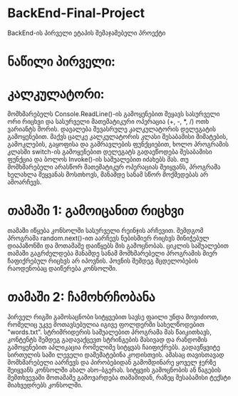 # BackEnd-Final-Project
BackEnd-ის პირველი ეტაპის შემაჯამებელი პროექტი

# ნაწილი პირველი:

# კალკულატორი:

მომხმარებელს Console.ReadLine()-ის გამოყენებით შეყავს სასურველი ორი რიცხვი და სასურველი მათემატიკური ოპერაცია (+, -, *, /) ოთხ ვარიანტს შორის. დავალება შევასრულე კალკულატორის დელეგატის გამოყენებით. მაქვს ცალკე კალკულატორის კლასი შესაბამისი მიმატების, გამოკლების, გაყოფისა და გამრავლების ფუნქციებით, ხოლო პროგრამის კლასში switch-ის გამოყენებით დელეგატს გადაეწოდება შესაბამისი ფუნქცია და ბოლოს Invoke()-ის საშუალებით იძახებს მას. თუ მომხმარებელი არასწორ მათემატიკურ ოპერაციას შეიყვანს, პროგრამა ხელახლა შეყვანას მოსთხოვს, მანამდე სანამ სწორ მოქმედებას არ ამოარჩევს.

# თამაში 1: გამოიცანით რიცხვი
თამაში იწყება კონსოლში სასურველი რეინჯის არჩევით. შემდგომ პროგრამა random.next()-ით აარჩევს ნებისმიერ რიცხვს მინიჭებულ დიაპაზონში და მოთამაშე დაიწყებს მის გამოცნობას. ციკლის საშუალებით თამაში გაგრძელდება მანამდე სანამ მომხმარებელი პროგრამის მიერ ჩაფიქრებულ რიცხვს არ იპოვნის. პოვნის შემდეგ მცდელობების რაოდენობაც დაიწერება კონსოლში.

# თამაში 2: ჩამოხრჩობანა
პირველ რიგში გამოსაცნობი სიტყვებით სავსე ფაილი უნდა მოვიძიოთ, რომელიც უკვე მოთავსებულია იგივე ფოლდერში სახელწოდებით "words.txt". სტრიმრიდერის საშუალებით პროგრამა მას წაიკითხავს, კონტენტს  შემდეგ გადავაქცევთ სტრინგების მასივად და რანდომის გამოყენებით აპლიკაცია რომელიმე სიტყვას ჩაიფიქრებს. გადავწყვიტე სირთულის სამი ლეველი დამემატებინა კოდისთვის. ამასაც თავისთავად მომხმარებელი აარჩევს და პირობებიდან გამომდინარე ყოველ ჯერზე შეიყვანს კონსოლში ახალ ასო-ბგერას. სიტყვის გამოცნობის ან წაგების შემთხვევაში მოთამაშე გამოვარდება თამაშიდან, რაზეც შესაბამისი ტექსტი მიახვედრებს კონსოლში.
